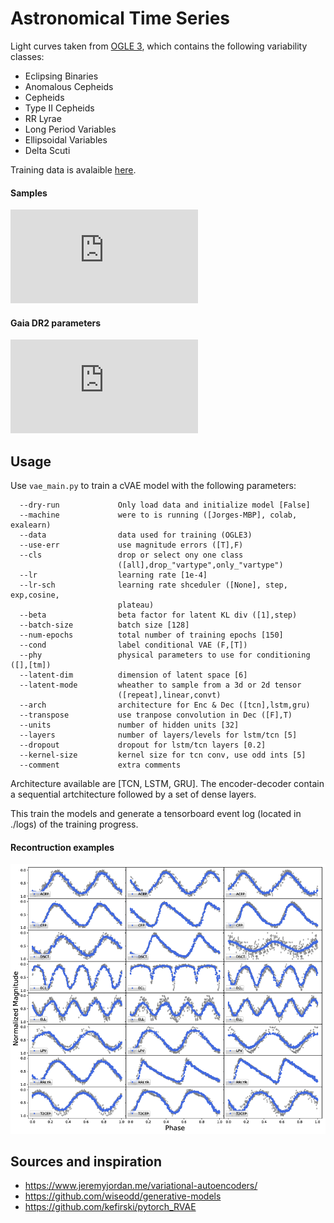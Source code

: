 # Astronomical Time Series

Light curves taken from [OGLE 3](http://www.astrouw.edu.pl/ogle/ogle3/OIII-CVS/), which contains the following variability classes: 
* Eclipsing Binaries
* Anomalous Cepheids
* Cepheids
* Type II Cepheids
* RR Lyrae
* Long Period Variables
* Ellipsoidal Variables
* Delta Scuti

Training data is avalaible [here](https://zenodo.org/record/3820679#.XsW12RMzaRc).

#### Samples
![Light Curve samples](https://github.com/jorgemarpa/PELS-VAE/blob/master/paper_figures/OGLE3_lcs_ex.pdf)

#### Gaia DR2 parameters
![Joint distribution](https://github.com/jorgemarpa/PELS-VAE/blob/master/paper_figures/phys_params_joint.pdf)

## Usage

Use `vae_main.py` to train a cVAE model with the following parameters:

```
  --dry-run             Only load data and initialize model [False]
  --machine             were to is running ([Jorges-MBP], colab, exalearn)
  --data                data used for training (OGLE3)
  --use-err             use magnitude errors ([T],F)
  --cls                 drop or select ony one class
                        ([all],drop_"vartype",only_"vartype")
  --lr                  learning rate [1e-4]
  --lr-sch              learning rate shceduler ([None], step, exp,cosine,
                        plateau)
  --beta                beta factor for latent KL div ([1],step)
  --batch-size          batch size [128]
  --num-epochs          total number of training epochs [150]
  --cond                label conditional VAE (F,[T])
  --phy                 physical parameters to use for conditioning ([],[tm])
  --latent-dim          dimension of latent space [6]
  --latent-mode         wheather to sample from a 3d or 2d tensor
                        ([repeat],linear,convt)
  --arch                architecture for Enc & Dec ([tcn],lstm,gru)
  --transpose           use tranpose convolution in Dec ([F],T)
  --units               number of hidden units [32]
  --layers              number of layers/levels for lstm/tcn [5]
  --dropout             dropout for lstm/tcn layers [0.2]
  --kernel-size         kernel size for tcn conv, use odd ints [5]
  --comment             extra comments
```

Architecture available are [TCN, LSTM, GRU]. The encoder-decoder contain a sequential artchitecture followed by a set of dense layers.

This train the models and generate a tensorboard event log (located in ./logs) of the training progress.

#### Recontruction examples
![Light Curve reconstruction](https://github.com/jorgemarpa/PELS-VAE/blob/master/paper_figures/recon_lc_examples_YES.png)

## Sources and inspiration

* https://www.jeremyjordan.me/variational-autoencoders/
* https://github.com/wiseodd/generative-models
* https://github.com/kefirski/pytorch_RVAE

